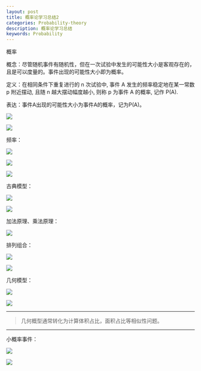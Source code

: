 ```yaml
---
layout: post
title: 概率论学习总结2
categories: Probability-theory
description: 概率论学习总结
keywords: Probability
---
```


概率

概念：尽管随机事件有随机性，但在一次试验中发生的可能性大小是客观存在的，且是可以度量的。事件出现的可能性大小即为概率。

定义：在相同条件下重复进行的 n 次试验中, 事件 A 发生的频率稳定地在某一常数 p 附近摆动, 且随 n  越大摆动幅度越小, 则称 p 为事件 A 的概率, 记作 P(A).

表达：事件A出现的可能性大小为事件A的概率，记为P(A)。

![](http://p.qlogo.cn/qqmail_head/Q3auHgzwzM7qJfYMXHt5doEGNELY23yZ47MicNqTX9EAYfIs3YkoYFo1qH6BKabmFVTokjrEw7QgV2iaznaRZqHVoic8xicYlNTLuibGK1PqH418/0)

![](http://p.qlogo.cn/qqmail_head/Q3auHgzwzM7qJfYMXHt5doEGNELY23yZUUicfnhJsfmyh02VddiaYntVSmVhSKGAvr1OGhbjDGXPYiaJlUSqmXqc1Nibfe54jZoCuaXpVU4OubE/0)

频率：

![](http://p.qlogo.cn/qqmail_head/Q3auHgzwzM7qJfYMXHt5doEGNELY23yZX4RedXg29AUllKcAuq7FZ31ZPv2I4kTwOXia3aEotpgVZcuFv4wUjGKyS1abA11KZr4NvaVYgwK4/0)

![](http://p.qlogo.cn/qqmail_head/Q3auHgzwzM7qJfYMXHt5doEGNELY23yZu3TZnXOgxSf2ic9n8sqZb7E9mAsbLlvXdLdibic0DtgoiczibibLGnOPgEicbAKYE2GgUyYz9a1FTftSMM/0)

![](http://p.qlogo.cn/qqmail_head/Q3auHgzwzM7qJfYMXHt5doEGNELY23yZcV1nK05nC8C8A7zJef50eN8u4MUJcKSwuicyCa0MYgPCS3JAsLuMpt6Rr7ia3kVpwt6eQW8unaiaicE/0)

古典模型：

![](http://p.qlogo.cn/qqmail_head/Q3auHgzwzM7qJfYMXHt5doEGNELY23yZWTuk4QeyuVl988DoyLyqIHKFpAqQ4aowvibhA3RQpxSbn9qr5Y3D31HibDzvx4JkTFUJVxuOS2iaBQ/0)

![](http://p.qlogo.cn/qqmail_head/Q3auHgzwzM7qJfYMXHt5doEGNELY23yZQSawCG0GtevvuzZfR4roztsADHibhmC33o95tiaLvicicDdDIS9TicA4eWL4leZgticib8X8zbthiboAaoM/0)

加法原理、乘法原理：

![](http://p.qlogo.cn/qqmail_head/Q3auHgzwzM7qJfYMXHt5doEGNELY23yZ9siaKKicReTxGicm02Mq9N0wy70R1sp27j025101VGTy21FV7P4RsxwPtcfeRAOCNibXFyrsdiaO5SMo/0)

排列组合：

![](http://p.qlogo.cn/qqmail_head/Q3auHgzwzM7qJfYMXHt5doEGNELY23yZwfKPrmOSTz2doL0z4pTCJXd5L8tS7UYjxI3vMnfXvVI63QneiaZOCpNT6kLG9NlDNAzbFXSBQS3g/0)

![](http://p.qlogo.cn/qqmail_head/Q3auHgzwzM7qJfYMXHt5doEGNELY23yZ1vcOlZFf4iba4O40JDffJNZTkibo1ibqZTnAzeyDM0d3kqojYtcvib1ZGzRgLAhLgrAtLa3kwKC5vy8/0)

几何模型：

![](http://p.qlogo.cn/qqmail_head/Q3auHgzwzM7qJfYMXHt5doEGNELY23yZjGBDmbdso0n8icswVVa6K9jRzyenbuBccQQ8nsLKNAQAP27epsbiaURrlHy17nDaLxLFicxUvB5FaM/0)

![](http://p.qlogo.cn/qqmail_head/Q3auHgzwzM7qJfYMXHt5doEGNELY23yZjGBDmbdso0n8icswVVa6K9jRzyenbuBccQQ8nsLKNAQAP27epsbiaURrlHy17nDaLxLFicxUvB5FaM/0)

------

> 几何概型通常转化为计算体积占比，面积占比等相似性问题。

------

小概率事件：

![](http://p.qlogo.cn/qqmail_head/Q3auHgzwzM7qJfYMXHt5doEGNELY23yZyO6CFFPKBMbiaTHjASjWYTNgaTYbnlSd25JMNSEgW3rMqweWBfkeJyeib9wqjYYtOGoMGJ3tKhUOc/0)



![](http://p.qlogo.cn/qqmail_head/Q3auHgzwzM7qJfYMXHt5doEGNELY23yZbWw35Q1Tx9ITQUPPIMnd8seLpkNEAvN9FlJJXKkliaBNiaBP5ob7JUXlB8b1W3cpPQwMxsjW7rQGA/0)











